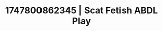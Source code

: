 ---
categories:
- Nude Olympics
- Eco-erotica
- MILF
- Digital dominatrix
- Curvy bodies
image: /assets/images/1747800862345.jpg
layout: post
seo:
  description: Featured content with high-quality ABDL Play, Scat Fetish. HD images
    available.
  keywords: ABDL Play, Scat Fetish
  og_image: /assets/images/1747800862345.jpg
  schema_type: VisualArtwork
tags:
- ABDL Play
- '#1747800862345'
- Scat Fetish
title: 1747800862345 | Scat Fetish ABDL Play
---